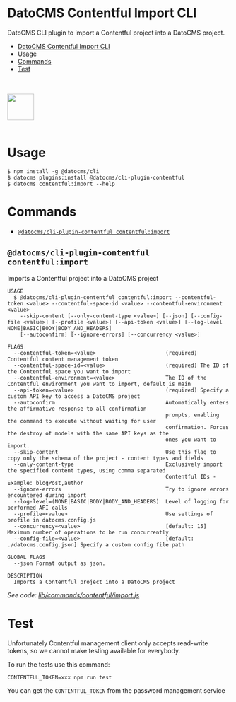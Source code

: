 # DatoCMS Contentful Import CLI

DatoCMS CLI plugin to import a Contentful project into a DatoCMS project.

<!-- toc -->

- [DatoCMS Contentful Import CLI](#datocms-contentful-import-cli)
- [Usage](#usage)
- [Commands](#commands)
- [Test](#test)
<!-- tocstop -->

<br /><br />
<a href="https://www.datocms.com/">
<img src="https://www.datocms.com/images/full_logo.svg" height="60">
</a>
<br /><br />

# Usage

```sh-session
$ npm install -g @datocms/cli
$ datocms plugins:install @datocms/cli-plugin-contentful
$ datocms contentful:import --help
```

# Commands

<!-- commands -->

- [`@datocms/cli-plugin-contentful contentful:import`](#datocmscli-plugin-contentful-contentfulimport)

## `@datocms/cli-plugin-contentful contentful:import`

Imports a Contentful project into a DatoCMS project

```
USAGE
  $ @datocms/cli-plugin-contentful contentful:import --contentful-token <value> --contentful-space-id <value> --contentful-environment <value>
    --skip-content [--only-content-type <value>] [--json] [--config-file <value>] [--profile <value>] [--api-token <value>] [--log-level NONE|BASIC|BODY|BODY_AND_HEADERS]
    [--autoconfirm] [--ignore-errors] [--concurrency <value>]

FLAGS
  --contentful-token=<value>                      (required) Contentful content management token
  --contentful-space-id=<value>                   (required) The ID of the Contentful space you want to import
  --contentful-environment=<value>                The ID of the Contentful environment you want to import, default is main
  --api-token=<value>                             (required) Specify a custom API key to access a DatoCMS project
  --autoconfirm                                   Automatically enters the affirmative response to all confirmation
                                                  prompts, enabling the command to execute without waiting for user
                                                  confirmation. Forces the destroy of models with the same API keys as the
                                                  ones you want to import.
  --skip-content                                  Use this flag to copy only the schema of the project - content types and fields
  --only-content-type                             Exclusively import the specified content types, using comma separated
                                                  Contentful IDs - Example: blogPost,author
  --ignore-errors                                 Try to ignore errors encountered during import
  --log-level=(NONE|BASIC|BODY|BODY_AND_HEADERS)  Level of logging for performed API calls
  --profile=<value>                               Use settings of profile in datocms.config.js
  --concurrency=<value>                           [default: 15] Maximum number of operations to be run concurrently
  --config-file=<value>                           [default: ./datocms.config.json] Specify a custom config file path

GLOBAL FLAGS
  --json Format output as json.

DESCRIPTION
  Imports a Contentful project into a DatoCMS project
```

_See code: [lib/commands/contentful/import.js](https://github.com/datocms/cli/blob/v1.0.0/packages/cli-plugin-contentful/lib/commands/contentful/import.js)_

<!-- commandsstop -->

# Test

Unfortunately Contentful management client only accepts read-write tokens, so we cannot make testing available for everybody.

To run the tests use this command:

```
CONTENTFUL_TOKEN=xxx npm run test
```

You can get the `CONTENTFUL_TOKEN` from the password management service
